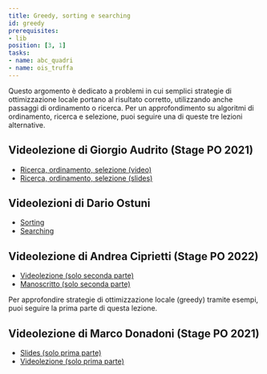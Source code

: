 ```yaml
---
title: Greedy, sorting e searching
id: greedy
prerequisites:
- lib
position: [3, 1]
tasks:
- name: abc_quadri
- name: ois_truffa
---
```

Questo argomento è dedicato a problemi in cui semplici strategie di ottimizzazione locale portano al risultato corretto, utilizzando anche passaggi di ordinamento o ricerca. Per un approfondimento su algoritmi di ordinamento, ricerca e selezione, puoi seguire una di queste tre lezioni alternative.

## Videolezione di Giorgio Audrito (Stage PO 2021)

- [Ricerca, ordinamento, selezione (video)](https://youtu.be/1_rIGry0IKw)
- [Ricerca, ordinamento, selezione (slides)](https://wiki.olinfo.it/2021/ricerca_ordinamento_selezione.pdf)

## Videolezioni di Dario Ostuni

- [Sorting](https://youtu.be/iG9M_lBOOew)
- [Searching](https://youtu.be/8H9UC0KwTQU)

## Videolezione di Andrea Ciprietti (Stage PO 2022)

- [Videolezione (solo seconda parte)](https://youtu.be/OWfg-uqAgeQ)
- [Manoscritto (solo seconda parte)](https://wiki.olinfo.it/2022/lezione_1_-_algoritmica.pdf)

Per approfondire strategie di ottimizzazione locale (greedy) tramite esempi, puoi seguire la prima parte di questa lezione.

## Videolezione di Marco Donadoni (Stage PO 2021)
- [Slides (solo prima parte)](https://wiki.olinfo.it/2021/greedy_backtracking.pdf)
- [Videolezione (solo prima parte)](https://youtu.be/Hrp7_O2LOh8)
